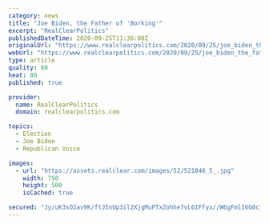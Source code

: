 ```yaml
---
category: news
title: "Joe Biden, the Father of 'Borking'"
excerpt: "RealClearPolitics"
publishedDateTime: 2020-09-25T11:36:00Z
originalUrl: "https://www.realclearpolitics.com/2020/09/25/joe_biden_the_father_of_borking_524424.html#!"
webUrl: "https://www.realclearpolitics.com/2020/09/25/joe_biden_the_father_of_borking_524424.html#!"
type: article
quality: 80
heat: 80
published: true

provider:
  name: RealClearPolitics
  domain: realclearpolitics.com

topics:
  - Election
  - Joe Biden
  - Republican Voice

images:
  - url: "https://assets.realclear.com/images/52/521846_5_.jpg"
    width: 750
    height: 500
    isCached: true

secured: "Jy/uK3sO2av9K/ftJ5nUp3il2XjgMuPTxZohhe7vL6IFfyx//W6gFmlI6G0cjHX4UKSARKsNqJvcJYFGSHobHg6foXZMcmMFMls3i0Zm9W2PHKcgcE67oDSXMyqL7cdXOyXYhNm29kPLaYQxOZRJkAv729yiZiKVMSmuIDrYTFr/ojcYuzYEec0YRWfT70la9soA3cbiUfNQF5/ACbmwLBcurzbh9W5ea/d7JxDDN52oulzb5ZZaZ6kSHwQymReMht4ahk2/RlWzSdJQHPYF6ZWOAlr6FzqgNMf2eAKH6uDvkLk+wf0rs3IDAMWyCmaeJ9mjImWx0sJgQEMNrJ8A7xN8087RwK/rM7FPgZbYzEo=;s6TI6UNdaq3ntJ87kT0n8A=="
---
```



